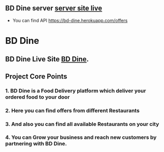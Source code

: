 ## BD Dine server [server site live](https://bd-dine.herokuapp.com)

- You can find API https://bd-dine.herokuapp.com/offers

# BD Dine

## BD Dine Live Site [BD Dine](https://bd-dine.web.app/).

## Project Core Points

### 1. BD Dine is a Food Delivery platform which deliver your ordered food to your door

### 2. Here you can find offers from different Restaurants

### 3. And also you can find all available Restaurants on your city

### 4. You can Grow your business and reach new customers by partnering with BD Dine.
